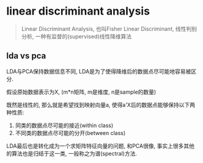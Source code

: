 # linear discriminant analysis

> Linear Discriminant Analysis, 也叫Fisher Linear Discriminant, 线性判别分析, 一种有监督的(supervised)线性降维算法

## lda vs pca

LDA与PCA保持数据信息不同, LDA是为了使得降维后的数据点尽可能地容易被区分.

假设原始数据表示为X, (m*n矩阵, m是维度, n是sample的数量)

既然是线性的, 那么就是希望找到映射向量a, 使得a'X后的数据点能够保持以下两种性质:

1. 同类的数据点尽可能的接近(within class)
1. 不同类的数据点尽可能的分开(between class)

LDA最后也是转化成为一个求矩阵特征向量的问题, 和PCA很像, 事实上很多其他的算法也是归结于这一类, 一般称之为谱(spectral)方法.

